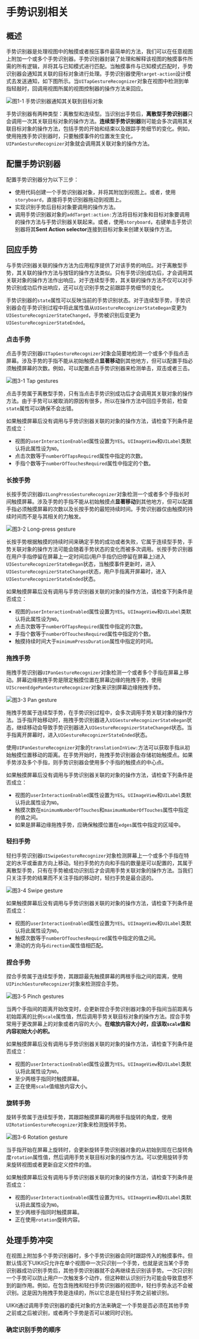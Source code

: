 # 手势识别相关

## 概述

手势识别器是处理视图中的触摸或者按压事件最简单的方法，我们可以在任意视图上附加一个或多个手势识别器。手势识别器封装了处理和解释该视图的触摸事件所需的所有逻辑，并将其与已知模式进行匹配。当触摸事件与已知模式匹配时，手势识别器会通知其关联的目标对象进行处理。手势识别器使用`target-action`设计模式去发送通知，如下图所示。当`UITapGestureRecognizer`对象在视图中检测到单指轻敲时，回调用视图所属的视图控制器的操作方法来回应。

![图1-1 手势识别器通知其关联到目标对象](https://docs-assets.developer.apple.com/published/7c21d852b9/0c8c5e29-c846-4a16-988b-3d809eafbb6b.png)

手势识别器有两种类型：离散型和连续型。当识别出手势后，**离散型手势识别器**只会调用一次其关联目标对象的操作方法。**连续型手势识别器**则可能会多次调用其关联目标对象的操作方法，包括手势的开始和结束以及跟踪手势细节的变化。例如，使用拖拽手势识别器时，只要触摸事件的位置发生变化，`UIPanGestureRecognizer`对象就会调用其关联对象的操作方法。

## 配置手势识别器

配置手势识别器分为以下三步：

- 使用代码创建一个手势识别器对象，并将其附加到视图上。或者，使用`storyboard`，直接将手势识别器拖动到视图上。
- 实现识别手势后目标对象要调用的操作方法。
- 调用手势识别器对象的`addTarget:action:`方法将目标对象和目标对象要调用的操作方法与手势识别器关联起来。或者，使用`storyboard`，右键单击手势识别器将其**Sent Action selector**连接到目标对象来创建关联操作方法。

## 回应手势

与手势识别器关联的操作方法为应用程序提供了对该手势的响应。对于离散型手势，其关联的操作方法与按钮的操作方法类似。只有手势识别成功后，才会调用其关联对象的操作方法作出响应。对于连续型手势，其关联的操作方法不仅可以对手势识别成功后作出响应，还可以在识别手势之前跟踪手势细节的变化。

手势识别器的`state`属性可以反映当前的手势识别状态。对于连续型手势，手势识别器会在手势识别过程中将此属性值从`UIGestureRecognizerStateBegan`变更为`UIGestureRecognizerStateChanged`，手势被识别后变更为`UIGestureRecognizerStateEnded`。

### 点击手势

点击手势识别器`UITapGestureRecognizer`对象会简要地检测一个或多个手指点击屏幕。涉及手势的手指不能从初始触摸点**显著移动**到其他地方，但可以配置手指必须触摸屏幕的次数。例如，可以配置点击手势识别器来检测单击，双击或者三击。

![图3-1 Tap gestures](https://docs-assets.developer.apple.com/published/7c21d852b9/14d1769c-c081-4c4a-9466-e5dca8a2e053.png)

点击手势属于离散型手势，只有当点击手势识别成功后才会调用其关联对象的操作方法。由于手势可以被取消的原因有很多，所以在操作方法中回应手势前，检查`state`属性可以确保不会出错。

如果触摸屏幕后没有调用与手势识别器关联的对象的操作方法，请检查下列条件是否成立：

- 视图的`userInteractionEnabled`属性设置为`YES`。`UIImageView`和`UILabel`类默认将此属性设为`NO`。
- 点击次数等于`numberOfTapsRequired`属性中指定的次数。
- 手指个数等于`numberOfTouchesRequired`属性中指定的个数。

### 长按手势

长按手势识别器`UILongPressGestureRecognizer`对象检测一个或者多个手指长时间触摸屏幕。涉及手势的手指不能从初始触摸点**显著移动**到其他地方，但可以配置手指必须触摸屏幕的次数以及长按手势的最短持续时间。手势识别器仅由触摸的持续时间而不是与其相关的力触发。

![图3-2 Long-press gesture](https://docs-assets.developer.apple.com/published/7c21d852b9/c57fc4b9-4419-4ef9-9067-d27f474504af.png)

长按手势根据触摸的持续时间来确定手势的成功或者失败，它属于连续型手势，手势关联对象的操作方法可能会随着手势状态的变化而被多次调用。长按手势识别器在用户手指停留在屏幕上一定时间后(用户手指仍旧停留在屏幕上)进入`UIGestureRecognizerStateBegan`状态，当触摸事件更新时，进入`UIGestureRecognizerStateChanged`状态，用户手指离开屏幕时，进入`UIGestureRecognizerStateEnded`状态。

如果触摸屏幕后没有调用与手势识别器关联的对象的操作方法，请检查下列条件是否成立：

- 视图的`userInteractionEnabled`属性设置为`YES`。`UIImageView`和`UILabel`类默认将此属性设为`NO`。
- 点击次数等于`numberOfTapsRequired`属性中指定的次数。
- 手指个数等于`numberOfTouchesRequired`属性中指定的个数。
- 触摸持续时间大于`minimumPressDuration`属性中指定的时间。

### 拖拽手势

拖拽手势识别器`UIPanGestureRecognizer`对象检测一个或者多个手指在屏幕上移动。屏幕边缘拖拽手势是限定触摸位置在屏幕边缘的拖拽手势，使用`UIScreenEdgePanGestureRecognizer`对象来识别屏幕边缘拖拽手势。

![图3-3 Pan gesture](https://docs-assets.developer.apple.com/published/7c21d852b9/92edf0c4-8d94-469b-b81d-c00a20e74f5e.png)

拖拽手势属于连续型手势，在手势识别过程中，会多次调用手势关联对象的操作方法。当手指开始移动时，拖拽手势识别器进入`UIGestureRecognizerStateBegan`状态，继续移动会导致手势识别器进入`UIGestureRecognizerStateChanged`状态。当手指离开屏幕时，进入`UIGestureRecognizerStateEnded`状态。

使用`UIPanGestureRecognizer`对象的`translationInView:`方法可以获取手指从初始触摸位置移动的距离。在手势开始时，拖拽手势识别器会存储初始触摸点。如果手势涉及多个手指，则手势识别器会使用多个手指的触摸点的中心点。

如果触摸屏幕后没有调用与手势识别器关联的对象的操作方法，请检查下列条件是否成立：

- 视图的`userInteractionEnabled`属性设置为`YES`。`UIImageView`和`UILabel`类默认将此属性设为`NO`。
- 触摸次数在`minimumNumberOfTouches`和`maximumNumberOfTouches`属性中指定的值之间。
- 如果是屏幕边缘拖拽手势，应确保触摸位置在`edges`属性中指定的区域中。

### 轻扫手势

轻扫手势识别器`UISwipeGestureRecognizer`对象检测屏幕上一个或多个手指在特定的水平或垂直方向上移动。轻扫手势的方向和手指的数量是可以配置的，其属于离散型手势，只有在手势被成功识别后才会调用手势关联对象的操作方法。当我们只关注手势的结果而不关注手指的移动时，轻扫手势是最合适的。

![图3-4 Swipe gesture](https://docs-assets.developer.apple.com/published/7c21d852b9/7fa694cb-f654-4f71-a653-ea908b5bb27c.png)

如果触摸屏幕后没有调用与手势识别器关联的对象的操作方法，请检查下列条件是否成立：

- 视图的`userInteractionEnabled`属性设置为`YES`。`UIImageView`和`UILabel`类默认将此属性设为`NO`。
- 触摸次数等于`numberOfTouchesRequired`属性中指定的值之间。
- 滑动的方向与`direction`属性值相匹配。

### 捏合手势

捏合手势属于连续型手势，其跟踪最先触摸屏幕的两根手指之间的距离，使用`UIPinchGestureRecognizer`对象来检测捏合手势。

![图3-5 Pinch gestures](https://docs-assets.developer.apple.com/published/7c21d852b9/46733a3e-1a59-4ca3-acb3-dc14958374a7.png)

当两个手指间的距离开始改变时，会更新捏合手势识别器对象的手指间当前距离与初始距离的比例`scale`属性值，然后调用手势关联目标对象的操作方法。捏合手势常用于更改屏幕上的对象或者内容的大小。**在缩放内容大小时，应该取`scale`值和内容初始大小的积。**

如果触摸屏幕后没有调用与手势识别器关联的对象的操作方法，请检查下列条件是否成立：

- 视图的`userInteractionEnabled`属性设置为`YES`。`UIImageView`和`UILabel`类默认将此属性设为`NO`。
- 至少两根手指同时触摸屏幕。
- 正在使用`scale`值缩放内容大小。

### 旋转手势

旋转手势属于连续型手势，其跟踪触摸屏幕的两根手指旋转的角度，使用`UIRotationGestureRecognizer`对象来检测旋转手势。

![图3-6 Rotation gesture](https://docs-assets.developer.apple.com/published/7c21d852b9/0d8b92d2-dbfc-4316-97fd-aa2f6ee22db3.png)

当手指开始在屏幕上旋转时，会更新旋转手势识别器对象的从初始到现在已旋转角度`rotation`属性值，然后调用手势关联目标对象的操作方法。可以使用旋转手势来旋转视图或者更新自定义控件的值。

如果触摸屏幕后没有调用与手势识别器关联的对象的操作方法，请检查下列条件是否成立：

- 视图的`userInteractionEnabled`属性设置为`YES`。`UIImageView`和`UILabel`类默认将此属性设为`NO`。
- 至少两根手指同时触摸屏幕。
- 正在使用`rotation`旋转内容。

## 处理手势冲突

在视图上附加多个手势识别器时，多个手势识别器会同时跟踪传入的触摸事件。但默认情况下UIKit只允许在单个视图中一次只识别一个手势，也就是说当某个手势识别器成功识别手势后，其他手势识别器就不会再继续去识别该手势。一次只识别一个手势可以防止用户一次触发多个动作，但这种默认识别行为可能会导致意想不到的副作用。例如，在包含拖拽和轻扫手势识别器的视图中，轻扫手势永远不会被识别。这是因为拖拽手势是连续的，所以它总是在轻扫手势之前被识别。

UIKit通过调用手势识别器的委托对象的方法来确定一个手势是否必须在其他手势之前或之后被识别，或者两个手势是否可以被同时识别。

### 确定识别手势的顺序





